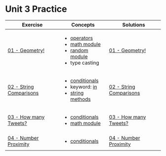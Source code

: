 # Unit 3 Practice

| Exercise                                 | Concepts                                                                                                                                                                                                                                                      | Solutions                                                     |
| ---------------------------------------- | ------------------------------------------------------------------------------------------------------------------------------------------------------------------------------------------------------------------------------------------------------------- | ------------------------------------------------------------- |
| [01 - Geometry! ](exercise_1.md)         | <ul><li>[operators](https://www.w3schools.com/python/python_operators.asp)</li><li>[math module](https://www.w3schools.com/python/module_math.asp)</li><li>[random module](https://www.w3schools.com/python/module_random.asp)</li><li>type casting</li></ul> | [01 - Geometry!](./solutions/exercise_1_solution.md)          |
| [02 - String Comparisons](exercise_2.md) | <ul><li>[conditionals](https://www.w3schools.com/python/python_conditions.asp)</li><li>keyword: [in](https://www.w3schools.com/python/ref_keyword_in.asp)</li><li>[string methods](https://www.w3schools.com/python/python_ref_string.asp)</li></ul>          | [02 - String Comparisons](./solutions/exercise_2_solution.md) |
| [03 - How many Tweets?](exercise_3.md)   | <ul><li>[conditionals](https://www.w3schools.com/python/python_conditions.asp)</li><li>[math module](https://www.w3schools.com/python/module_math.asp)</li></ul>                                                                                              | [03 - How many Tweets?](./solutions/exercise_3_solution.md)   |
| [04 - Number Proximity](exercise_4.md)   | <ul><li>[conditionals](https://www.w3schools.com/python/python_conditions.asp)</li></ul>                                                                                                                                                                      | [04 - Number Proximity](./solutions/exercise_4_solution.md)   |